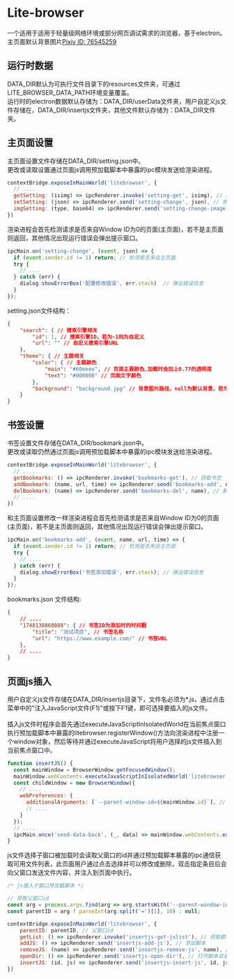 # Lite-browser
一个适用于适用于轻量级网络环境或部分网页调试需求的浏览器，基于electron。<br>
主页面默认背景图片[Pixiv ID: 76545259](https://www.pixiv.net/artworks/76545259)
## 运行时数据
DATA_DIR默认为可执行文件目录下的resources文件夹，可通过LITE_BROWSER_DATA_PATH环境变量覆盖。<br>
运行时的electron数据默认存储为：DATA_DIR/userData文件夹，用户自定义js文件存储在，DATA_DIR/insertjs文件夹，其他文件默认存储为：DATA_DIR文件夹。
## 主页面设置
主页面设置文件存储在DATA_DIR/setting.json中。<br>
更改或读取设置通过页面js调用预加载脚本中暴露的ipc模块发送给渲染进程。
```javascript
contextBridge.exposeInMainWorld('litebrowser', {
  // ....
  getSetting: (isimg) => ipcRenderer.invoke('setting-get', isimg), // 获取设置
  setSetting: (json) => ipcRenderer.send('setting-change', json), // 修改设置
  imgSetting: (type, base64) => ipcRenderer.send('setting-change-image', type, base64) // 获取或设置图片
})
```
渲染进程会首先检测请求是否来自Window ID为0的页面(主页面)，若不是主页面则返回，其他情况出现运行错误会弹出提示窗口。
```javascript
ipcMain.on('setting-change', (event, json) => {
  if (event.sender.id != 1) return; // 检测是否来自主页面
  try {
    // ....
  } catch (err) {
    dialog.showErrorBox('配置修改错误', err.stack)  // 弹出错误信息
  }
});
```
setting.json文件结构：
```json
{
    "search": { // 搜索引擎相关
        "id": 1, // 搜索引擎ID，若为-1则为自定义
        "url": "" // 自定义搜索引擎URL
    },
    "theme": { // 主题相关
        "color": { // 主题颜色
            "main": "#60eeee", // 页面主要颜色,加载时会加上0.77的透明度
            "text": "#000000" // 页面文字颜色
        },
        "background": "background.jpg" // 背景图片路径，null为默认背景，若为其他背景则文件在DATA_DIR文件夹
    }
}
```
## 书签设置
书签设置文件存储在DATA_DIR/bookmark.json中。<br>
更改或读取仍然通过页面js调用预加载脚本中暴露的ipc模块发送给渲染进程。
```javascript
contextBridge.exposeInMainWorld('litebrowser', {
  // ....
  getBookmarks: () => ipcRenderer.invoke('bookmarks-get'), // 获取书签
  addBookmark: (name, url, time) => ipcRenderer.send('bookmarks-add', name, url, time), // 添加书签
  delBookmark: (name) => ipcRenderer.send('bookmarks-del', name), // 删除书签
  // ....
})
```
和主页面设置修改一样渲染进程会首先检测请求是否来自Window ID为0的页面(主页面)，若不是主页面则返回，其他情况出现运行错误会弹出提示窗口。
```javascript
ipcMain.on('bookmarks-add', (event, name, url, time) => {
  if (event.sender.id != 1) return; // 检测是否来自主页面
  try {
    // ....
  } catch (err) {
    dialog.showErrorBox('书签添加错误', err.stack); // 弹出错误信息
  }
});
```
bookmarks.json 文件结构:
```json
{
    // ....
    "1748138860808": { // 书签ID为添加时的时间戳
        "title": "测试项目", // 书签名称
        "url": "https://www.example.com/" // 书签URL
    },
    // ....
}
```
## 页面js插入
用户自定义js文件存储在DATA_DIR/insertjs目录下，文件名必须为*.js，通过点击菜单中的"注入JavaScript文件(F1)"或按下F1键，即可选择要插入的js文件。<br><br>
插入js文件时程序会首先通过executeJavaScriptInIsolatedWorld在当前焦点窗口执行预加载脚本中暴露的litebrowser.registerWindow()方法向渲染进程中注册一个window对象，然后等待并通过executeJavaScript将用户选择的js文件插入到当前焦点窗口中。
```javascript
function insertJS() {
  const mainWindow = BrowserWindow.getFocusedWindow();
  mainWindow.webContents.executeJavaScriptInIsolatedWorld('litebrowser.registerWindow()') // 向主进程中注册window对象
  const childWindow = new BrowserWindow({
    // ....
    webPreferences: {
      additionalArguments: [`--parent-window-id=${mainWindow.id}`], // 向js文件选择子窗口传递需要注入窗口的id
      // ....
    }
  });
  // ....
  ipcMain.once('send-data-back', (_, data) => mainWindow.webContents.executeJavaScript(data)); // 监听并注入用户选择的js文件内容
}
```
js文件选择子窗口被加载时会读取父窗口的id并通过预加载脚本暴露的ipc通信获取可用文件列表，此页面用户通过点击选择并可以修改或删除，双击指定条目后会向父窗口发送文件内容，并注入到页面中执行。
```javascript
/* js插入子窗口预加载脚本 */

// 获取父窗口id
const arg = process.argv.find(arg => arg.startsWith('--parent-window-id='));
const parentID = arg ? parseInt(arg.split('=')[1], 10) : null;

contextBridge.exposeInMainWorld('litebrowser', {
    parentID: parentID, // 父窗口id
    getList: () => ipcRenderer.invoke('insertjs-get-jslist'), // 获取脚本列表
    addJS: () => ipcRenderer.send('insertjs-add-js'), // 添加脚本
    removeJS: (name) => ipcRenderer.send('insertjs-remove-js', name), // 删除脚本
    openDir: () => ipcRenderer.send('insertjs-open-dir'), // 打开脚本目录
    insertJS: (id, js) => ipcRenderer.send('insertjs-insert-js', id, js) // 插入脚本
})
```